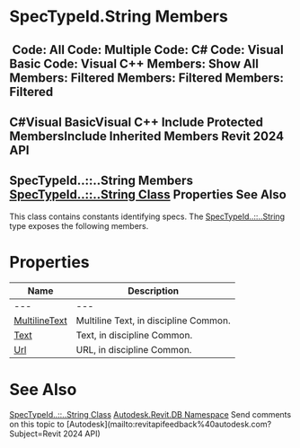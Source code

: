 # SpecTypeId.String Members

﻿
 Code: All Code: Multiple Code: C# Code: Visual Basic Code: Visual C++  Members: Show All Members: Filtered Members: Filtered Members: Filtered   
---  
C#Visual BasicVisual C++
Include Protected MembersInclude Inherited Members
Revit 2024 API  
---  
SpecTypeId..::..String Members  
[SpecTypeId..::..String Class](838f3053-a30d-f80f-beff-2b04d710fbc9.md "SpecTypeId.String Class") Properties See Also  
---  
This class contains constants identifying specs. 
The [SpecTypeId..::..String](838f3053-a30d-f80f-beff-2b04d710fbc9.md "SpecTypeId.String Class") type exposes the following members.
# Properties
| Name | Description |
| --- | --- |
| --- | --- | --- |
| [MultilineText](97bbc42a-47e8-0e2e-1c71-60e601b1a767.md "MultilineText Property") | Multiline Text, in discipline Common. |
| [Text](bca94fdd-b22c-45fb-2db7-c6290b29c9e9.md "Text Property") | Text, in discipline Common. |
| [Url](3609d7f8-e96e-2e38-f60e-65c68873b62f.md "Url Property") | URL, in discipline Common. |

# See Also
[SpecTypeId..::..String Class](838f3053-a30d-f80f-beff-2b04d710fbc9.md "SpecTypeId.String Class")
[Autodesk.Revit.DB Namespace](87546ba7-461b-c646-cbb1-2cb8f5bff8b2.md "Autodesk.Revit.DB Namespace")
Send comments on this topic to [Autodesk](mailto:revitapifeedback%40autodesk.com?Subject=Revit 2024 API)